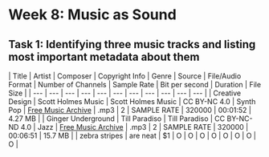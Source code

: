# Week 8: Music as Sound

## Task 1: Identifying three music tracks and listing most important metadata about them

| Title | Artist | Composer | Copyright Info | Genre | Source | File/Audio Format | Number of Channels | Sample Rate | Bit per second | Duration | File Size |
| --- | --- | --- | --- | --- | --- | --- | --- | --- | --- | --- |
| Creative Design | Scott Holmes Music | Scott Holmes Music | CC BY-NC 4.0 | Synth Pop | [Free Music Archive](https://freemusicarchive.org/music/Scott_Holmes/media-music-mix/creative-design) | .mp3 | 2 | SAMPLE RATE | 320000 | 00:01:52 | 4.27 MB |
| Ginger Underground | Till Paradiso | Till Paradiso | CC BY-NC-ND 4.0 | Jazz | [Free Music Archive](https://freemusicarchive.org/music/till-paradiso/stay-tonight/ginger-underground-tp-023mp3) | .mp3 | 2 | SAMPLE RATE | 320000 | 00:06:51 | 15.7 MB |
| zebra stripes | are neat      |    $1     | O | O | O | O | O | O | O | O |
